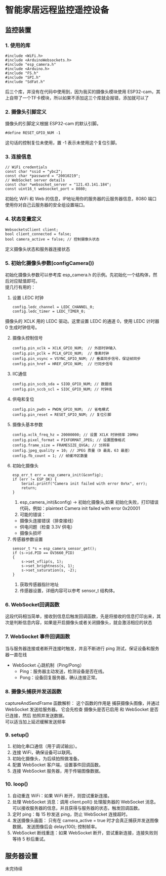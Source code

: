 # 智能家居远程监控遥控设备
## 监控装置
### 1. 使用的库
```
#include <WiFi.h>
#include <ArduinoWebsockets.h>
#include "esp_camera.h"
#include <Arduino.h>
#include "FS.h"
#include "SPI.h"
#include "SdFat.h"
```
后三个库，并没有在代码中使用到，因为我买的摄像头模块使用 ESP32-cam，其上自带了一个TF卡模块，所以如果不添加这三个库就会报错，添加就可以了
### 2. 摄像头引脚定义
摄像头的引脚定义根据 ESP32-cam 的默认引脚。
```
#define RESET_GPIO_NUM -1
```
这句话的控制复位未使用，置 -1 表示未使用这个复位引脚。

### 3. 连接信息
```
// WiFi credentials
const char *ssid = "ybc2";
const char *password = "20010219";
// WebSocket server details
const char *websocket_server = "121.43.141.184";
const uint16_t websocket_port = 8080;
```
初始化 WiFi 和 Web 的信息，IP地址用你的服务器的云服务器信息，8080 端口使用你对自己云服务器的安全组设置端口。

### 4. 状态变量定义 
```
WebsocketsClient client;
bool client_connected = false;
bool camera_active = false; // 控制摄像头状态

```
定义摄像头状态和服务器连接状态

### 5. 初始化摄像头参数(configCamera())
初始化摄像头参数可以参考库 esp_camera.h 的示例。先初始化一个结构体，然后对应赋值即可。  
提几行有用的：  
1. 设置 LEDC 时钟
    
    ```
    config.ledc_channel = LEDC_CHANNEL_0;
    config.ledc_timer = LEDC_TIMER_0;

    ```
摄像头的 XCLK 用的 LEDC 驱动。这里设置 LEDC 的通道 0，使用 LEDC 计时器 0 生成时钟信号。

2. 摄像头控制信号
    ```
    config.pin_xclk = XCLK_GPIO_NUM;  // 外部时钟输入
    config.pin_pclk = PCLK_GPIO_NUM;  // 像素时钟
    config.pin_vsync = VSYNC_GPIO_NUM; // 垂直同步信号，保证帧同步
    config.pin_href = HREF_GPIO_NUM;  // 行同步信号
    ```
3. IIC通信
    ```
    config.pin_sccb_sda = SIOD_GPIO_NUM; // 数据线
    config.pin_sccb_scl = SIOC_GPIO_NUM; // 时钟线
    ```
4. 供电和复位
    ```
    config.pin_pwdn = PWDN_GPIO_NUM;  // 省电模式
    config.pin_reset = RESET_GPIO_NUM; // 复位引脚

    ```
5. 摄像头基本参数
    ```
    config.xclk_freq_hz = 20000000; // 设置 XCLK 时钟频率 20MHz
    config.pixel_format = PIXFORMAT_JPEG; // 设置图像格式
    config.frame_size = FRAMESIZE_QVGA; // 分辨率
    config.jpeg_quality = 10; // JPEG 质量（0 最高，63 最差）
    config.fb_count = 1; // 帧缓冲区数量
    ```
6. 初始化摄像头
    ```
    esp_err_t err = esp_camera_init(&config);
    if (err != ESP_OK) {
        Serial.printf("Camera init failed with error 0x%x", err);
        return;
    }
    ```
    1. esp_camera_init(&config) → 初始化摄像头,如果 初始化失败，打印错误代码，例如：plaintext Camera init failed with error 0x20001
    2. 可能的错误：
    - 摄像头连接错误（排查接线）
    - 供电问题（检查 3.3V 供电）
    - 摄像头损坏
7. 传感器参数设置
    ```
    sensor_t *s = esp_camera_sensor_get();
    if (s->id.PID == OV3660_PID)
    {
        s->set_vflip(s, 1);
        s->set_brightness(s, 1);
        s->set_saturation(s, -2);
    }
    ```
    1. 获取传感器指针地址
    2. 传感器设置，详细内容可以参考 sensor_t 结构体。

### 6. WebSocket回调函数
这段代码相当简单，接收到信息后触发回调函数，先是将接收的信息打印出来，其次是判断信息内容，如果是开启摄像头或者关闭摄像头，就会激活相应的状态

### 7. WebSocket 事件回调函数
当与服务器连接或者断开连接时触发，并且不断进行 ping 测试，保证设备和服务器一直在线
- WebSocket 心跳机制（Ping/Pong）
    - Ping：服务器主动发送，检测设备是否在线。
    - Pong：设备回复服务器，确认连接正常。

### 8. 摄像头捕获并发送函数
captureAndSendFrame 函数解析：
这个函数的作用是 捕获摄像头图像，并通过 WebSocket 发送给服务器。
它会先检查 摄像头是否已启用 和 WebSocket 是否已连接，然后 拍照并发送数据。  
可以适当加上延迟缓解发送频率

### 9. setup()
1. 初始化串口通信（用于调试输出）。
2. 连接 WiFi，确保设备可以联网。
3. 初始化摄像头，为后续拍照做准备。
4. 配置 WebSocket 客户端，设置事件回调函数。
5. 连接 WebSocket 服务器，用于传输图像数据。
### 10. loop()
1. 自动重连 WiFi：如果 WiFi 断开，则尝试重新连接。
2. 处理 WebSocket 消息：调用 client.poll() 处理服务器的 WebSocket 消息。可以接收服务器的信息，并且获得与服务器的状态，触发回调函数。
3. 定时 ping：每 15 秒发送 ping，防止 WebSocket 连接超时。
4. 发送摄像头画面：
只有在 camera_active = true 时才会真正捕获并发送图像数据。
发送图像后会 delay(100); 控制帧率。
5. WebSocket 断线重连：如果 WebSocket 断开，尝试重新连接，连接失败则等待 5 秒后重试。

## 服务器设置
未完待续
